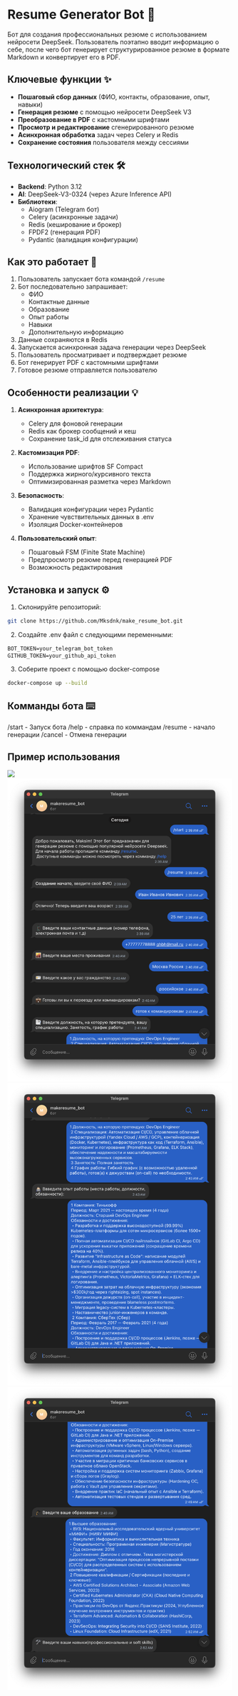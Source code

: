 # Resume Generator Bot 🤖

Бот для создания профессиональных резюме с использованием нейросети DeepSeek. Пользователь поэтапно вводит информацию о себе, после чего бот генерирует структурированное резюме в формате Markdown и конвертирует его в PDF.

## Ключевые функции ✨

- **Пошаговый сбор данных** (ФИО, контакты, образование, опыт, навыки)
- **Генерация резюме** с помощью нейросети DeepSeek V3
- **Преобразование в PDF** с кастомными шрифтами
- **Просмотр и редактирование** сгенерированного резюме
- **Асинхронная обработка** задач через Celery и Redis
- **Сохранение состояния** пользователя между сессиями

## Технологический стек 🛠️

- **Backend**: Python 3.12
- **AI**: DeepSeek-V3-0324 (через Azure Inference API)
- **Библиотеки**: 
  - Aiogram (Telegram бот)
  - Celery (асинхронные задачи)
  - Redis (кеширование и брокер)
  - FPDF2 (генерация PDF)
  - Pydantic (валидация конфигурации)

## Как это работает 🚀

1. Пользователь запускает бота командой `/resume`
2. Бот последовательно запрашивает:
   - ФИО
   - Контактные данные
   - Образование
   - Опыт работы
   - Навыки
   - Дополнительную информацию
3. Данные сохраняются в Redis
4. Запускается асинхронная задача генерации через DeepSeek
5. Пользователь просматривает и подтверждает резюме
6. Бот генерирует PDF с кастомными шрифтами
7. Готовое резюме отправляется пользователю

## Особенности реализации 💡

1. **Асинхронная архитектура**:
   - Celery для фоновой генерации
   - Redis как брокер сообщений и кеш
   - Сохранение task_id для отслеживания статуса

2. **Кастомизация PDF**:
   - Использование шрифтов SF Compact
   - Поддержка жирного/курсивного текста
   - Оптимизированная разметка через Markdown

3. **Безопасность**:
   - Валидация конфигурации через Pydantic
   - Хранение чувствительных данных в .env
   - Изоляция Docker-контейнеров

4. **Пользовательский опыт**:
   - Пошаговый FSM (Finite State Machine)
   - Предпросмотр резюме перед генерацией PDF
   - Возможность редактирования

## Установка и запуск ⚙️

1. Склонируйте репозиторий:
```bash
git clone https://github.com/Mksdnk/make_resume_bot.git
```
2. Создайте .env файл с следующими переменными:
```.env
BOT_TOKEN=your_telegram_bot_token
GITHUB_TOKEN=your_github_api_token
```
3. Соберите проект с помощью docker-compose
```bash
docker-compose up --build
```

## Комманды бота ⌨️
/start - Запуск бота
/help - справка по коммандам
/resume - начало генерации
/cancel - Отмена генерации

## Пример использования 
![](https://raw.githubusercontent.com/Mksdnk/make_resume_bot/main/screenshots/start.png)
![](https://raw.githubusercontent.com/Mksdnk/make_resume_bot/main/screenshots/screenshot1.png)
![](https://raw.githubusercontent.com/Mksdnk/make_resume_bot/main/screenshots/screenshot2.png)
![](https://raw.githubusercontent.com/Mksdnk/make_resume_bot/main/screenshots/screenshot3.png)
